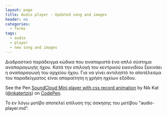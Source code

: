 ```yaml
---
layout: page
title: Audio player - Updated song and images
header: no
categories:
  - forms
tags:
  - audio
  - player
  - new song and images
---
```


Διαδραστικό παράδειγμα κώδικα που αναπαριστά ένα απλό σύστημα αναπαραγωγής ήχου. Κατά την επιλογή του κεντρικού εικονιδίου ξεκινάει η αναπαραγωγή του αρχείου ήχου. Για να γίνει αντιληπτό το αποτέλεσμα του παραδείγματος είναι απαραίτητη η χρήση ηχείων εξόδου.

<p data-height="265" data-theme-id="0" data-slug-hash="YEYvoJ" data-default-tab="css,result" data-user="nkatertzis" data-embed-version="2" data-pen-title="SoundCloud Mini player with css record animation" class="codepen">See the Pen <a href="https://codepen.io/nkatertzis/pen/YEYvoJ/">SoundCloud Mini player with css record animation</a> by Nik Kat (<a href="https://codepen.io/nkatertzis">@nkatertzis</a>) on <a href="https://codepen.io">CodePen</a>.</p>
<script async src="https://production-assets.codepen.io/assets/embed/ei.js"></script>

Το εν λόγω μοτίβο αποτελεί επίλυση της άσκησης του μοτίβου "audio-player.md".
